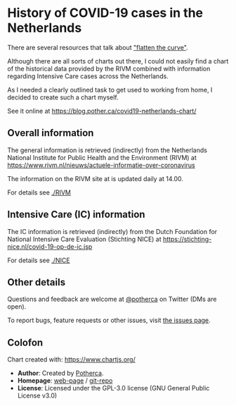 # History of COVID-19 cases in the Netherlands

There are several resources that talk about ["flatten the curve"][washingtonpost-corona-simulator].

Although there are all sorts of charts out there, I could not easily find a
chart of the historical data provided by the RIVM combined with information
regarding Intensive Care cases across the Netherlands.

As I needed a clearly outlined task to get used to working from home, I decided
to create such a chart myself.

See it online at https://blog.pother.ca/covid19-netherlands-chart/

## Overall information

The general information is retrieved (indirectly) from the Netherlands National 
Institute for Public Health and the Environment (RIVM) at https://www.rivm.nl/nieuws/actuele-informatie-over-coronavirus

The information on the RIVM site at is updated daily at 14.00.

For details see [./RIVM](./RIVM)

<!-- https://docs.google.com/spreadsheets/d/1a_3IaIsmJt4WDgdZtrfl2YPzU9LvQWLkCAYFdPe1YkU/ -->

## Intensive Care (IC) information

The IC information is retrieved (indirectly) from the Dutch Foundation for
National Intensive Care Evaluation (Stichting NICE) at https://stichting-nice.nl/covid-19-op-de-ic.jsp

For details see [./NICE](./NICE)

## Other details

Questions and feedback are welcome at [@potherca](https://twitter.com/potherca/) on Twitter (DMs are open).

To report bugs, feature requests or other issues, visit [the issues page](https://github.com/potherca-blog/covid19-netherlands-chart/issues).

## Colofon

Chart created with: https://www.chartjs.org/

- **Author**: Created by [Potherca](https://potherca).
- **Homepage**: [web-page](https://blog.pother.ca/covid19-netherlands-chart/) / [git-repo]()
- **License**: Licensed under the GPL-3.0 license (GNU General Public License v3.0)

[washingtonpost-corona-simulator]: https://www.washingtonpost.com/graphics/2020/world/corona-simulator/
[wikipedia-icu]: https://en.wikipedia.org/wiki/Intensive_care_unit

